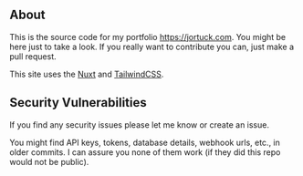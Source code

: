 ## About

This is the source code for my portfolio https://jortuck.com. You might be here just to take a look. If you really want to contribute you can, just make a pull request.

This site uses the [Nuxt](https://nuxt.com/) and [TailwindCSS](https://tailwindcss.com/).

## Security Vulnerabilities

If you find any security issues please let me know or create an issue.

You might find API keys, tokens, database details, webhook urls, etc., in older commits. I can assure you none of them work (if they did this repo would not be public).
